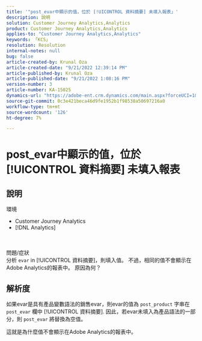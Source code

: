 ```yaml
---
title: '"post_evar中顯示的值，位於 [!UICONTROL 資料摘要] 未填入報表」'
description: 說明
solution: Customer Journey Analytics,Analytics
product: Customer Journey Analytics,Analytics
applies-to: "Customer Journey Analytics,Analytics"
keywords: 「KCS」
resolution: Resolution
internal-notes: null
bug: false
article-created-by: Krunal Oza
article-created-date: "9/21/2022 12:39:14 PM"
article-published-by: Krunal Oza
article-published-date: "9/21/2022 1:08:16 PM"
version-number: 3
article-number: KA-15025
dynamics-url: "https://adobe-ent.crm.dynamics.com/main.aspx?forceUCI=1&pagetype=entityrecord&etn=knowledgearticle&id=68fc6364-aa39-ed11-9db0-0022480867bd"
source-git-commit: 0c3e421beca46d9fe1952b1f98538a50697216a0
workflow-type: tm+mt
source-wordcount: '126'
ht-degree: 7%

---
```


# post_evar中顯示的值，位於 [!UICONTROL 資料摘要] 未填入報表

## 說明

環境<br>
- Customer Journey Analytics
- [!DNL Analytics]

<br> <br>問題/症狀<br>
分析 `evar` in [!UICONTROL 資料摘要]，則填入值。 不過，相同的值不會顯示在Adobe Analytics的報表中。 原因為何？




## 解析度


如果evar是具有產品變數語法的銷售evar，則evar的值為 `post_product` 字串在 `post_evar` 欄中 [!UICONTROL 資料摘要]. 因此，若evar未填入為產品語法的一部分，則 `post_evar` 將替換為空值。

這就是為什麼值不會顯示在Adobe Analytics的報表中。
